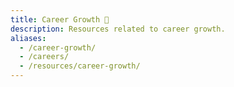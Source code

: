 ```yaml
---
title: Career Growth 🚀
description: Resources related to career growth.
aliases:
  - /career-growth/
  - /careers/
  - /resources/career-growth/
---
```


